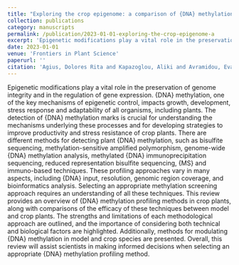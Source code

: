 ```yaml
---
title: "Exploring the crop epigenome: a comparison of {DNA} methylation profiling techniques"
collection: publications
category: manuscripts
permalink: /publication/2023-01-01-exploring-the-crop-epigenome-a
excerpt: 'Epigenetic modifications play a vital role in the preservation of genome integrity and in the regulation of gene expression. {DNA} methylation, one of the key mechanisms of epigenetic control, impacts growth, development, stress response and adaptability of all organisms, including plants. The detection of {DNA} methylation marks is crucial for understanding the mechanisms underlying these processes and for developing strategies to improve productivity and stress resistance of crop plants. There are different methods for detecting plant {DNA} methylation, such as bisulfite sequencing, methylation-sensitive amplified polymorphism, genome-wide {DNA} methylation analysis, methylated {DNA} immunoprecipitation sequencing, reduced representation bisulfite sequencing, {MS} and immuno-based techniques. These profiling approaches vary in many aspects, including {DNA} input, resolution, genomic region coverage, and bioinformatics analysis. Selecting an appropriate methylation screening approach requires an understanding of all these techniques. This review provides an overview of {DNA} methylation profiling methods in crop plants, along with comparisons of the efficacy of these techniques between model and crop plants. The strengths and limitations of each methodological approach are outlined, and the importance of considering both technical and biological factors are highlighted. Additionally, methods for modulating {DNA} methylation in model and crop species are presented. Overall, this review will assist scientists in making informed decisions when selecting an appropriate {DNA} methylation profiling method.'
date: 2023-01-01
venue: 'Frontiers in Plant Science'
paperurl: ''
citation: 'Agius, Dolores Rita and Kapazoglou, Aliki and Avramidou, Evangelia and Baranek, Miroslav and Carneros, Elena and Caro, Elena and Castiglione, Stefano and Cicatelli, Angela and Radanovic, Aleksandra and Ebejer, Jean-Paul and Gackowski, Daniel and Guarino, Francesco and Gulyás, Andrea and Hidvégi, Norbert and Hoenicka, Hans and Inácio, Vera and Johannes, Frank and Karalija, Erna and Lieberman-Lazarovich, Michal and Martinelli, Federico and Maury, Stéphane and Mladenov, Velimir and Morais-Cecílio, Leonor and Pecinka, Ales and Tani, Eleni and Testillano, Pilar S. and Todorov, Dimitar and Valledor, Luis and Vassileva, Valya (2023). "Exploring the crop epigenome: a comparison of {DNA} methylation profiling techniques". <i>Frontiers in Plant Science</i>.'
---
```


Epigenetic modifications play a vital role in the preservation of genome integrity and in the regulation of gene expression. {DNA} methylation, one of the key mechanisms of epigenetic control, impacts growth, development, stress response and adaptability of all organisms, including plants. The detection of {DNA} methylation marks is crucial for understanding the mechanisms underlying these processes and for developing strategies to improve productivity and stress resistance of crop plants. There are different methods for detecting plant {DNA} methylation, such as bisulfite sequencing, methylation-sensitive amplified polymorphism, genome-wide {DNA} methylation analysis, methylated {DNA} immunoprecipitation sequencing, reduced representation bisulfite sequencing, {MS} and immuno-based techniques. These profiling approaches vary in many aspects, including {DNA} input, resolution, genomic region coverage, and bioinformatics analysis. Selecting an appropriate methylation screening approach requires an understanding of all these techniques. This review provides an overview of {DNA} methylation profiling methods in crop plants, along with comparisons of the efficacy of these techniques between model and crop plants. The strengths and limitations of each methodological approach are outlined, and the importance of considering both technical and biological factors are highlighted. Additionally, methods for modulating {DNA} methylation in model and crop species are presented. Overall, this review will assist scientists in making informed decisions when selecting an appropriate {DNA} methylation profiling method.
